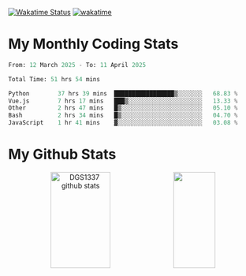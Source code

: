 [![Wakatime Status](https://github.com/noopurphalak/noopurphalak/workflows/wakatime-status-update/badge.svg)](https://github.com/noopurphalak/noopurphalak/actions/workflows/main.yml)
[![wakatime](https://wakatime.com/badge/user/80ace140-ef40-4fdd-b8ed-f3be3d2e1aea.svg)](https://wakatime.com/@80ace140-ef40-4fdd-b8ed-f3be3d2e1aea)

# My Monthly Coding Stats

<!--START_SECTION:waka-->

```python
From: 12 March 2025 - To: 11 April 2025

Total Time: 51 hrs 54 mins

Python        37 hrs 39 mins  █████████████████▒░░░░░░░   68.83 %
Vue.js        7 hrs 17 mins   ███▒░░░░░░░░░░░░░░░░░░░░░   13.33 %
Other         2 hrs 47 mins   █▒░░░░░░░░░░░░░░░░░░░░░░░   05.10 %
Bash          2 hrs 34 mins   █▒░░░░░░░░░░░░░░░░░░░░░░░   04.70 %
JavaScript    1 hr 41 mins    ▓░░░░░░░░░░░░░░░░░░░░░░░░   03.08 %
```

<!--END_SECTION:waka-->

# My Github Stats
<div style="text-align: center;">
  <img width="49%" height="195px" src="https://github-readme-stats-sigma-five.vercel.app/api?username=noopurphalak&show_icons=true&count_private=true&hide_border=true&title_color=00FFFF&icon_color=00FFFF&text_color=00FFFF&bg_color=0d1117" alt="DGS1337 github stats" />
  <img width="41%" height="195px" src="https://github-readme-stats-sigma-five.vercel.app/api/top-langs/?username=noopurphalak&layout=compact&hide_border=true&title_color=00FFFF&text_color=00FFFF&bg_color=0d1117" />
</div>
